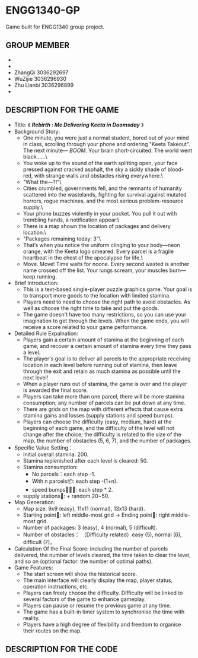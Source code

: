 # ENGG1340-GP
Game built for ENGG1340 group project.
## GROUP MEMBER ##
*
* 
* ZhangQi 3036292697
* WuZijie 3036296930
* Zhu Lianbi 3036296899
*
## DESCRIPTION FOR THE GAME ##
* Title: 《 ***Rebirth : Me Delivering Keeta in Doomsday*** 》
* Background Story:
  -   One minute, you were just a normal student, bored out of your mind in class, scrolling through your phone and ordering "Keeta Takeout". The next minute— _BOOM_. Your brain short-circuited. The world went black......\
  -   You woke up to the sound of the earth splitting open, your face pressed against cracked asphalt, the sky a sickly shade of blood-red, with strange walls and obstacles rising everywhere.\
  - "What the—?!"\
  -   Cities crumbled, governments fell, and the remnants of humanity scattered into the wastelands, fighting for survival against mutated horrors, rogue machines, and the most serious problem-resource supply.\
  -   Your phone buzzes violently in your pocket. You pull it out with trembling hands, a notification appear:\
  -   There is a map shown the location of packages and delivery location.\
  -   "Packages remaining today: 3"\
  -   That’s when you notice the uniform clinging to your body—neon orange, with the Keeta logo smeared. Every parcel is a fragile heartbeat in the chest of the apocalypse for life.\
  - Move. Move! Time waits for noone. Every second wasted is another name crossed off the list. Your lungs scream, your muscles burn—keep running.
* Brief Introduction:
  - This is a text-based single-player puzzle graphics game. Your goal is to transport more goods to the location with limited stamina.
  - Players need to need to choose the right path to avoid obstacles. As well as choose the right time to take and put the goods.
  - The game doesn't have too many restrictions, so you can use your imagination to get through the levels. When the game ends, you will receive a score related to your game performance.
* Detailed Rule Expalnation:
  - Players gain a certain amount of stamina at the beginning of each game, and recover a certain amount of stamina every time they pass a level.
  - The player's goal is to deliver all parcels to the appropriate receiving location in each level before running out of stamina, then leave through the exit and retain as much stamina as possible until the next level!
  - When a player runs out of stamina, the game is over and the player is awarded the final score.
  - Players can take more than one parcel, there will be more stamina consumption; any number of parcels can be put down at any time.
  - There are grids on the map with different effects that cause extra stamina gains and losses (supply stations and speed bumps).
  - Players can choose the difficulty (easy, medium, hard) at the beginning of each game, and the difficulty of the level will not change after the choice; the difficulty is related to the size of the map, the number of obstacles (5, 6, 7), and the number of packages.
* Specific Value Setting：
  - Initial overall stamina: 200.
  - Stamina replenished after each level is cleared: 50.
  - Stamina consumption:
      + No parcels：each step -1.
      + With n parcels📦: each step -(1+n).
      + speed bumps🚧🚧🚧: each step * 2.
  - supply stations🏪: + random 20~50.
* Map Generation:
  - Map size: 9x9 (easy), 11x11 (normal), 13x13 (hard).
  - Starting point🚪: left middle-most grid → Ending point🚪: right middle-most grid.
  - Number of packages: 3 (easy), 4 (normal), 5 (difficult).
  - Number of obstacles： （Difficulty related）easy (5), normal (6), difficult (7)。
* Calculation Of the Final Score: including the number of parcels delivered, the number of levels cleared, the time taken to clear the level, and so on (optional factor: the number of optimal paths).
* Game Features:
  - The start screen will show the historical score.
  - The main interface will clearly display the map, player status, operation instructions, etc.
  - Players can freely choose the difficulty. Difficulty will be linked to several factors of the game to enhance gameplay.
  - Players can pause or resume the previous game at any time.
  - The game has a built-in timer system to synchronise the time with reality.
  - Players have a high degree of flexibility and freedom to organise their routes on the map.

## DESCRIPTION FOR THE CODE ##


